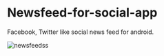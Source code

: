 # Newsfeed-for-social-app
Facebook, Twitter like social news feed for android.



![newsfeedss](https://user-images.githubusercontent.com/39241401/39968919-485bd026-56f2-11e8-9d69-084788a681c8.jpg)

